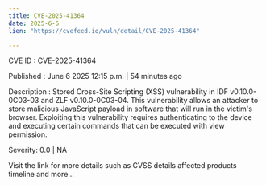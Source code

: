 ```yaml
---
title: CVE-2025-41364
date: 2025-6-6
lien: "https://cvefeed.io/vuln/detail/CVE-2025-41364"

---
```


CVE ID : CVE-2025-41364

Published :  June 6
2025
12:15 p.m. | 54 minutes ago

Description : Stored Cross-Site Scripting (XSS) vulnerability in IDF v0.10.0-0C03-03 and ZLF v0.10.0-0C03-04. This vulnerability allows an attacker to store malicious JavaScript payload in software that will run in the victim's browser. Exploiting this vulnerability requires authenticating to the device and executing certain commands that can be executed with view permission.

Severity: 0.0 | NA

Visit the link for more details
such as CVSS details
affected products
timeline
and more...
